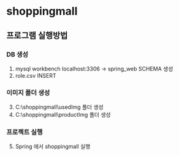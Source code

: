 # shoppingmall

## 프로그램 실행방법
### DB 생성
1. mysql workbench localhost:3306 -> spring_web SCHEMA 생성
2. role.csv INSERT
### 이미지 폴더 생성
3. C:\shoppingmall\usedImg 폴더 생성
4. C:\shoppingmall\productImg 폴더 생성
### 프로젝트 실행
5. Spring 에서 shoppingmall 실행
